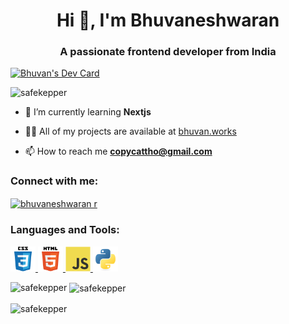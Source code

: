 <h1 align="center">Hi 👋, I'm Bhuvaneshwaran</h1>
<h3 align="center">A passionate frontend developer from India</h3>
<a align='left' href="https://app.daily.dev/FrontEnd"><img src="https://api.daily.dev/devcards/40e8def68b794e5bb72743e1dfcf6e25.png?r=xet" width="400" alt="Bhuvan's Dev Card"/></a>
<p align="left"> <img src="https://komarev.com/ghpvc/?username=safekepper&label=Profile%20views&color=0e75b6&style=flat" alt="safekepper" /> </p>

- 🌱 I’m currently learning **Nextjs**

- 👨‍💻 All of my projects are available at [bhuvan.works](bhuvan.works)

- 📫 How to reach me **copycattho@gmail.com**

<h3 align="left">Connect with me:</h3>
<p align="left">
<a href="https://linkedin.com/in/bhuvaneshwaran r" target="blank"><img align="center" src="https://raw.githubusercontent.com/rahuldkjain/github-profile-readme-generator/master/src/images/icons/Social/linked-in-alt.svg" alt="bhuvaneshwaran r" height="30" width="40" /></a>
</p>

<h3 align="left">Languages and Tools:</h3>
<p align="left"> <a href="https://www.w3schools.com/css/" target="_blank" rel="noreferrer"> <img src="https://raw.githubusercontent.com/devicons/devicon/master/icons/css3/css3-original-wordmark.svg" alt="css3" width="40" height="40"/> </a> <a href="https://www.w3.org/html/" target="_blank" rel="noreferrer"> <img src="https://raw.githubusercontent.com/devicons/devicon/master/icons/html5/html5-original-wordmark.svg" alt="html5" width="40" height="40"/> </a> <a href="https://developer.mozilla.org/en-US/docs/Web/JavaScript" target="_blank" rel="noreferrer"> <img src="https://raw.githubusercontent.com/devicons/devicon/master/icons/javascript/javascript-original.svg" alt="javascript" width="40" height="40"/> </a> <a href="https://www.python.org" target="_blank" rel="noreferrer"> <img src="https://raw.githubusercontent.com/devicons/devicon/master/icons/python/python-original.svg" alt="python" width="40" height="40"/> </a> </p>

<p><img align="left" src="https://github-readme-stats.vercel.app/api/top-langs?username=safekepper&show_icons=true&locale=en&layout=compact" alt="safekepper" /></p>

<p>&nbsp;<img align="center" src="https://github-readme-stats.vercel.app/api?username=safekepper&show_icons=true&locale=en" alt="safekepper" /></p>

<p><img align="center" src="https://github-readme-streak-stats.herokuapp.com/?user=safekepper&" alt="safekepper" /></p>

